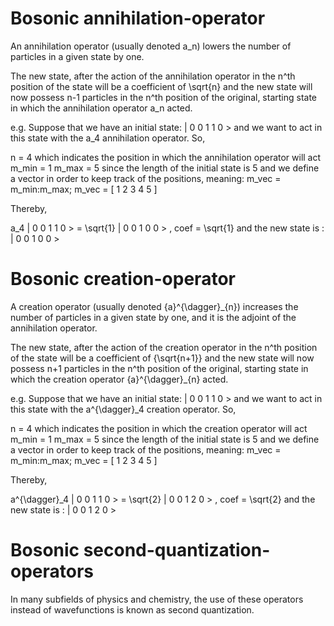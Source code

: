 # Bosonic annihilation-operator
An annihilation operator (usually denoted a_n) lowers the number of particles in a given state by one.

The new state, after the action of the annihilation operator in the n^th position of the state will be a coefficient of \sqrt{n} and the new state will now possess n-1 particles in the n^th position of the original, starting state in which the annihilation operator a_n acted.

e.g. Suppose that we have an initial state: | 0 0 1 1 0 > and we want to act in this state with the a_4 annihilation operator.
So, 

n = 4     which indicates the position in which the annihilation operator will act
m_min = 1
m_max = 5 since the length of the initial state is 5 and we define a vector in order to keep track of the positions, meaning:
          m_vec = m_min:m_max; m_vec = [ 1 2 3 4 5 ]
                            
Thereby, 

a_4 | 0 0 1 1 0 > = \sqrt{1} | 0 0 1 0 0 > , coef = \sqrt{1} and the new state is : | 0 0 1 0 0 >

# Bosonic creation-operator
A creation operator (usually denoted {a}^{\dagger}_{n}) increases the number of particles in a given state by one, and it is the adjoint of the annihilation operator. 

The new state, after the action of the creation operator in the n^th position of the state will be a coefficient of {\sqrt{n+1}} and the new state will now possess n+1 particles in the n^th position of the original, starting state in which the creation operator {a}^{\dagger}_{n} acted.

e.g. Suppose that we have an initial state: | 0 0 1 1 0 > and we want to act in this state with the a^{\dagger}_4 creation operator.
So, 

n = 4     which indicates the position in which the creation operator will act
m_min = 1
m_max = 5 since the length of the initial state is 5 and we define a vector in order to keep track of the positions, meaning:
          m_vec = m_min:m_max; m_vec = [ 1 2 3 4 5 ]
                            
Thereby, 

a^{\dagger}_4 | 0 0 1 1 0 > = \sqrt{2} | 0 0 1 2 0 > , coef = \sqrt{2} and the new state is : | 0 0 1 2 0 >

# Bosonic second-quantization-operators
In many subfields of physics and chemistry, the use of these operators instead of wavefunctions is known as second quantization.
